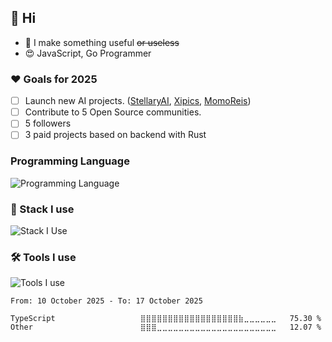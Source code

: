 ## 👋 Hi

- 💎 I make something useful ~~or useless~~
- 😍 JavaScript, Go Programmer

### ❤️ Goals for 2025

- [ ] Launch new AI projects. ([StellaryAI](https://app.stellaryai.com), [Xipics](https://xipics.com), [MomoReis](https://momoreis16.com))
- [ ] Contribute to 5 Open Source communities.
- [ ] 5 followers
- [ ] 3 paid projects based on backend with Rust

### Programming Language

![Programming Language](https://skillicons.dev/icons?i=typescript,golang,python,java)

### 🔭 Stack I use

![Stack I Use](https://skillicons.dev/icons?i=mui,tailwindcss,styledcomponents,nodejs,react,nextjs,vite,supabase,mongodb,mysql,postgres&perline=11)

### 🛠 Tools I use

![Tools I use](https://skillicons.dev/icons?i=vscode,vercel,netlify,gcp,cloudflare,git,github,aws,nginx,azure,docker,kubernetes,githubactions,postman,powershell,sentry&perline=13)

<!--START_SECTION:waka-stats-->

```text
From: 10 October 2025 - To: 17 October 2025

TypeScript                   ⣿⣿⣿⣿⣿⣿⣿⣿⣿⣿⣿⣿⣿⣿⣿⣿⣿⣿⣷⣀⣀⣀⣀⣀⣀   75.30 %
Other                        ⣿⣿⣿⣀⣀⣀⣀⣀⣀⣀⣀⣀⣀⣀⣀⣀⣀⣀⣀⣀⣀⣀⣀⣀⣀   12.07 %
```

<!--END_SECTION:waka-stats-->
